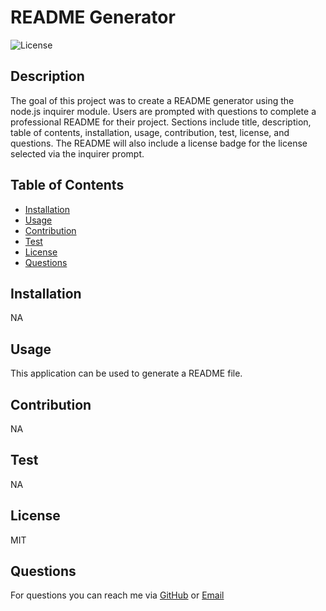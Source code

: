 # README Generator
![License](https://img.shields.io/badge/License-MIT-yellow.svg)

## Description
The goal of this project was to create a README generator using the node.js inquirer module. Users are prompted with questions to complete a professional README for their project. Sections include title, description, table of contents, installation, usage, contribution, test, license, and questions. The README will also include a license badge for the license selected via the inquirer prompt. 

## Table of Contents
 - [Installation](#installation)
 - [Usage](#usage)
 - [Contribution](#contribution)
 - [Test](#test)
 - [License](#license)
 - [Questions](#questions)

## Installation
NA

## Usage
This application can be used to generate a README file.

## Contribution
NA

## Test
NA

## License
MIT

## Questions
For questions you can reach me via [GitHub](https://github.com/SamanthaJaneDavidson) or [Email](SamanthaJaneDavidson@gmail.com)